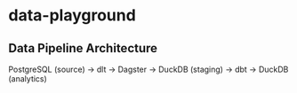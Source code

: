 # data-playground

## Data Pipeline Architecture

PostgreSQL (source) → dlt → Dagster → DuckDB (staging) → dbt → DuckDB (analytics)
